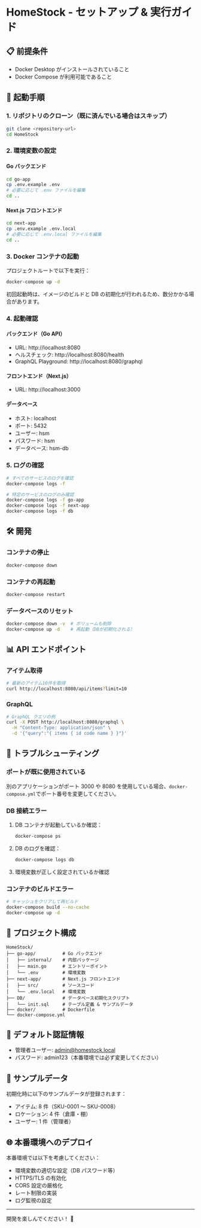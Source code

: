 # HomeStock - セットアップ & 実行ガイド

## 📋 前提条件

- Docker Desktop がインストールされていること
- Docker Compose が利用可能であること

## 🚀 起動手順

### 1. リポジトリのクローン（既に済んでいる場合はスキップ）

```bash
git clone <repository-url>
cd HomeStock
```

### 2. 環境変数の設定

#### Go バックエンド

```bash
cd go-app
cp .env.example .env
# 必要に応じて .env ファイルを編集
cd ..
```

#### Next.js フロントエンド

```bash
cd next-app
cp .env.example .env.local
# 必要に応じて .env.local ファイルを編集
cd ..
```

### 3. Docker コンテナの起動

プロジェクトルートで以下を実行：

```bash
docker-compose up -d
```

初回起動時は、イメージのビルドと DB の初期化が行われるため、数分かかる場合があります。

### 4. 起動確認

#### バックエンド（Go API）

- URL: http://localhost:8080
- ヘルスチェック: http://localhost:8080/health
- GraphQL Playground: http://localhost:8080/graphql

#### フロントエンド（Next.js）

- URL: http://localhost:3000

#### データベース

- ホスト: localhost
- ポート: 5432
- ユーザー: hsm
- パスワード: hsm
- データベース: hsm-db

### 5. ログの確認

```bash
# すべてのサービスのログを確認
docker-compose logs -f

# 特定のサービスのログのみ確認
docker-compose logs -f go-app
docker-compose logs -f next-app
docker-compose logs -f db
```

## 🛠️ 開発

### コンテナの停止

```bash
docker-compose down
```

### コンテナの再起動

```bash
docker-compose restart
```

### データベースのリセット

```bash
docker-compose down -v  # ボリュームも削除
docker-compose up -d    # 再起動（DBが初期化される）
```

## 📊 API エンドポイント

### アイテム取得

```bash
# 最新のアイテム10件を取得
curl http://localhost:8080/api/items?limit=10
```

### GraphQL

```bash
# GraphQL クエリの例
curl -X POST http://localhost:8080/graphql \
  -H "Content-Type: application/json" \
  -d '{"query":"{ items { id code name } }"}'
```

## 🐛 トラブルシューティング

### ポートが既に使用されている

別のアプリケーションがポート 3000 や 8080 を使用している場合、`docker-compose.yml`でポート番号を変更してください。

### DB 接続エラー

1. DB コンテナが起動しているか確認：

   ```bash
   docker-compose ps
   ```

2. DB のログを確認：

   ```bash
   docker-compose logs db
   ```

3. 環境変数が正しく設定されているか確認

### コンテナのビルドエラー

```bash
# キャッシュをクリアして再ビルド
docker-compose build --no-cache
docker-compose up -d
```

## 📁 プロジェクト構成

```
HomeStock/
├── go-app/          # Go バックエンド
│   ├── internal/    # 内部パッケージ
│   ├── main.go      # エントリーポイント
│   └── .env         # 環境変数
├── next-app/        # Next.js フロントエンド
│   ├── src/         # ソースコード
│   └── .env.local   # 環境変数
├── DB/              # データベース初期化スクリプト
│   └── init.sql     # テーブル定義 & サンプルデータ
├── docker/          # Dockerfile
└── docker-compose.yml
```

## 🔐 デフォルト認証情報

- 管理者ユーザー: admin@homestock.local
- パスワード: admin123（本番環境では必ず変更してください）

## 📝 サンプルデータ

初期化時に以下のサンプルデータが登録されます：

- アイテム: 8 件（SKU-0001 〜 SKU-0008）
- ロケーション: 4 件（倉庫・棚）
- ユーザー: 1 件（管理者）

## 🌐 本番環境へのデプロイ

本番環境では以下を考慮してください：

- 環境変数の適切な設定（DB パスワード等）
- HTTPS/TLS の有効化
- CORS 設定の厳格化
- レート制限の実装
- ログ監視の設定

---

開発を楽しんでください！ 🎉
